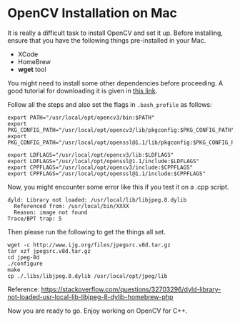 # OpenCV Installation on Mac 

It is really a difficult task to install OpenCV and set it up. Before installing, ensure that you have the following things pre-installed in your Mac. 
* XCode
* HomeBrew
* **wget** tool

You might need to install some other dependencies before proceeding.
A good tutorial for downloading it is given in [this link](https://stackoverflow.com/questions/34340578/installing-c-libraries-on-os-x).

Follow all the steps and also set the flags in `.bash_profile` as follows:

```
export PATH="/usr/local/opt/opencv3/bin:$PATH"
export PKG_CONFIG_PATH="/usr/local/opt/opencv3/lib/pkgconfig:$PKG_CONFIG_PATH"
export PKG_CONFIG_PATH="/usr/local/opt/openssl@1.1/lib/pkgconfig:$PKG_CONFIG_PATH"

export LDFLAGS="/usr/local/opt/opencv3/lib:$LDFLAGS"
export LDFLAGS="/usr/local/opt/openssl@1.1/include:$LDFLAGS"
export CPPFLAGS="/usr/local/opt/opencv3/include:$CPPFLAGS"
export CPPFLAGS="/usr/local/opt/openssl@1.1/include:$CPPFLAGS"
```

Now, you might encounter some error like this if you test it on a .cpp script. 
```
dyld: Library not loaded: /usr/local/lib/libjpeg.8.dylib
  Referenced from: /usr/local/bin/XXXX
  Reason: image not found
Trace/BPT trap: 5
```

Then please run the following to get the things all set.
```
wget -c http://www.ijg.org/files/jpegsrc.v8d.tar.gz
tar xzf jpegsrc.v8d.tar.gz
cd jpeg-8d
./configure
make
cp ./.libs/libjpeg.8.dylib /usr/local/opt/jpeg/lib
```

Reference: https://stackoverflow.com/questions/32703296/dyld-library-not-loaded-usr-local-lib-libjpeg-8-dylib-homebrew-php

Now you are ready to go. Enjoy working on OpenCV for C++.
